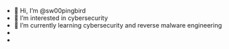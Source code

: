 - 👋 Hi, I’m @sw00pingbird
- 👀 I’m interested in cybersecurity
- 🌱 I’m currently learning cybersecurity and reverse malware engineering
- 
- 

<!---
sw00pingbird/sw00pingbird is a ✨ special ✨ repository because its `README.md` (this file) appears on your GitHub profile.
You can click the Preview link to take a look at your changes.
--->
